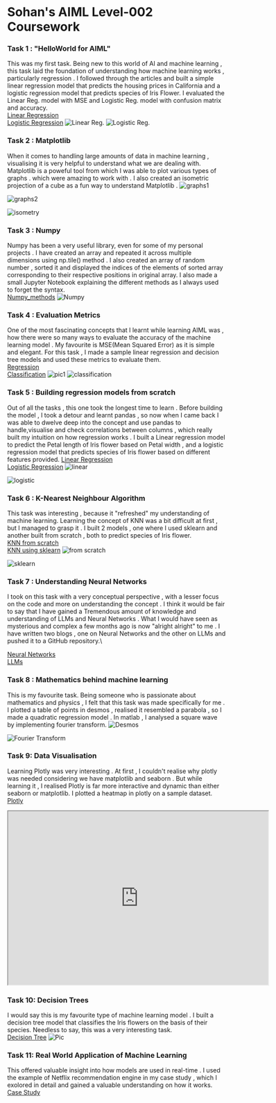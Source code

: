 # Sohan's AIML Level-002 Coursework 
 ### Task 1 : "HelloWorld for AIML"
 This was my first task. Being new to this world of AI and machine learning ,  this task laid the foundation of understanding how machine learning works , particularly regression . I followed through the articles and built a simple linear regression model that predicts the housing prices in California and a logistic regression model that predicts species of Iris Flower. I evaluated  the Linear Reg. model with MSE and Logistic Reg. model with confusion matrix and accuracy.\
 [Linear Regression](https://github.com/AV-Sohan-Aiyappa/Codes/blob/main/linear%20regression.py)\
 [Logistic Regression](https://github.com/AV-Sohan-Aiyappa/Codes/blob/main/logistic%20regression1.py)
 ![Linear Reg.](https://github.com/AV-Sohan-Aiyappa/Pictures/blob/main/Linear%20Regression.png)
 ![Logistic Reg.](https://github.com/AV-Sohan-Aiyappa/Pictures/blob/main/Logistic%20Regression.png)

### Task 2 : Matplotlib 
When it comes to handling large amounts of data in machine learning , visualising it is very helpful to understand what we are dealing with.  Matplotlib is a poweful tool from which I was able to plot various types of graphs . which were amazing to work with . I also created an isometric projection of a cube as a fun way to understand Matplotlib . 
![graphs1](https://github.com/AV-Sohan-Aiyappa/Pictures/blob/main/matplotlib-graphs.png)

![graphs2](https://github.com/AV-Sohan-Aiyappa/Pictures/blob/main/Matplotlib2.png)

![isometry](https://github.com/AV-Sohan-Aiyappa/Pictures/blob/main/isometric%20projection.png)

### Task 3 : Numpy 
Numpy has been a very useful library, even for some of my personal projects . I have created an array and repeated it across multiple dimensions using np.tile() method  . I also created an array of random number , sorted it and displayed the indices of the elements of sorted array corresponding to their respective positions in original array. I also made a small Jupyter Notebook explaining the different methods as I always used to  forget the syntax.\
[Numpy_methods](https://github.com/AV-Sohan-Aiyappa/Codes/blob/main/numpy%20task.py)
![Numpy](https://github.com/AV-Sohan-Aiyappa/Marvel-Level-2-Codes/blob/main/numpy-code.png)

### Task 4 : Evaluation Metrics
One of the most fascinating concepts that I learnt while learning AIML was , how there were so many ways to evaluate the accuracy of the machine learning model . My favourite is MSE(Mean Squared Error) as it is simple and elegant. For this task , I made a sample linear regression and decision tree models and used these metrics to evaluate them.\
[Regression](https://github.com/AV-Sohan-Aiyappa/Codes/blob/main/Evaluation%20metrics-Regression.ipynb)\
[Classification](https://github.com/AV-Sohan-Aiyappa/Codes/blob/main/evaluation%20metrics-classification.py)
![pic1](https://github.com/AV-Sohan-Aiyappa/Pictures/blob/main/metrics-regression.png)
![classification](https://github.com/AV-Sohan-Aiyappa/Pictures/blob/main/classification-metrics.png)

### Task 5 : Building regression models from scratch
Out of all the tasks , this one took the longest time to learn . Before building the model , I took a detour and learnt pandas , so now when I came back I was able to dwelve deep into the concept and use pandas to handle,visualise and check correlations between columns , which really built my intuition on how regression works . I built a Linear regression model to predict the Petal length of Iris flower based on Petal width , and a logistic regression model that predicts species of Iris flower based on different features provided.
[Linear Regression](https://github.com/AV-Sohan-Aiyappa/Codes/blob/main/Linear%20Regression%20from%20scratch.ipynb)\
[Logistic Regression](https://github.com/AV-Sohan-Aiyappa/Codes/blob/main/logistic%20regression%20from%20scratch.py)
![linear](https://github.com/AV-Sohan-Aiyappa/Pictures/blob/main/linear%20regression%20from%20scratch.png)

![logistic](https://github.com/AV-Sohan-Aiyappa/Marvel-Level-2-Codes/blob/main/logistic%20regression%20from%20sratch.png)

### Task 6 : K-Nearest Neighbour Algorithm    
This task was interesting , because it "refreshed" my understanding of machine learning. Learning the concept of KNN was a bit difficult at first , but I managed to grasp it . I built 2 models ,  one where I used sklearn and another built from scratch , both to predict species of Iris flower.\
[KNN from scratch](https://github.com/AV-Sohan-Aiyappa/Codes/blob/main/KNN.py)\
[KNN using sklearn](https://github.com/AV-Sohan-Aiyappa/Codes/blob/main/KNN.py)
![from scratch](https://github.com/AV-Sohan-Aiyappa/Pictures/blob/main/KNN%20from%20scratch.png)

![sklearn](https://github.com/AV-Sohan-Aiyappa/Pictures/blob/main/KNN.png)

### Task 7 : Understanding Neural Networks
I took on this task with a very conceptual perspective , with a lesser focus on the code and more on understanding the concept . I think it would be fair to say that I have gained a Tremendous amount of knowledge and understanding of LLMs and Neural Networks . What I would have seen as mysterious and complex a few months ago is now "alright alright" to me . I have written two blogs , one on Neural Networks and the other on LLMs and pushed it to a GitHub repository.\ 

[Neural Networks](https://github.com/AV-Sohan-Aiyappa/Case-Study-and-Blogs/blob/main/Neural%20Networks.md)\
[LLMs](https://github.com/AV-Sohan-Aiyappa/Case-Study-and-Blogs/blob/main/LLMs.md)
### Task 8 : Mathematics behind machine learning 
This is my favourite task. Being someone who is passionate about mathematics and physics , I felt that this task was made specifically for me . I plotted a table of points in desmos , realised it resembled a parabola , so I made a quadratic regression model . In matlab , I analysed a square wave  by implementing fourier transform.
![Desmos](https://github.com/AV-Sohan-Aiyappa/Pictures/blob/main/curve%20fitting.png)

![Fourier Transform](https://github.com/AV-Sohan-Aiyappa/Pictures/blob/main/Fourier%20Transforms.png)

### Task 9: Data Visualisation 
Learning Plotly was very interesting . At first , I couldn't realise why plotly was needed considering we have matplotlib and seaborn . But while learning it , I realised Plotly is far more interactive and dynamic than either seaborn or matplotlib. I plotted a heatmap in plotly on a sample dataset.
\
[Plotly](https://github.com/AV-Sohan-Aiyappa/Marvel-Level-2-Codes/blob/main/plotly%20plot.py)
<iframe src="https://github.com/AV-Sohan-Aiyappa/Codes/blob/main/plotly.html.txt" width="600" height="400"></iframe>

### Task 10: Decision Trees 
I would say this is my favourite type of machine learning model . I built a decision tree model that classifies the Iris flowers on the basis of their species.    Needless to say, this was a very interesting task.\
[Decision Tree](https://github.com/AV-Sohan-Aiyappa/Codes/blob/main/Decision-Tree.py) 
![Pic](https://github.com/AV-Sohan-Aiyappa/Pictures/blob/main/Decision%20Tree.png)
### Task 11: Real World Application of Machine Learning

This offered valuable insight into how models are used in real-time . I used the example of Netflix recommendation engine in my case study , which I exolored in detail and gained a valuable understanding on how it works.\
[Case Study](https://github.com/AV-Sohan-Aiyappa/Pictures/blob/main/Decision%20Tree.png)













